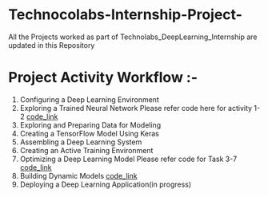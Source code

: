 # Technocolabs-Internship-Project-
All the Projects worked as part of Technolabs_DeepLearning_Internship are updated in this Repository
# Project Activity Workflow :-
1. Configuring a Deep Learning Environment
2. Exploring a Trained Neural Network
Please refer code here for activity 1- 2 [code_link](https://github.com/souramrakesh/Technocolabs-Deeplearning_Internship/tree/main/MINIST_Task/Technocolab_Task1_and_Task2_MNIST.ipynb)
3. Exploring and Preparing Data for Modeling
4. Creating a TensorFlow Model Using Keras
5. Assembling a Deep Learning System
6. Creating an Active Training Environment
7. Optimizing a Deep Learning Model
Please refer code for Task 3-7 [code_link](https://github.com/souramrakesh/Technocolabs-Deeplearning_Internship/tree/main/Bitcoin/Bitcoin_Task-3_to_Task_7.ipynb)
8. Building Dynamic Models [code_link](https://github.com/souramrakesh/Technocolabs-Deeplearning_Internship/tree/main/Bitcoin/Deployment/Deployment_Task_8.ipynb)
9. Deploying a Deep Learning Application(in progress)
